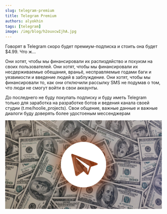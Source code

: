 ```yaml
---
slug: telegram-premium
title: Telegram Premium
authors: alyokhin
tags: [telegram]
image: /img/blog/h2ouxcwIjhA.jpg
---
```


Говорят в Telegram скоро будет премиум-подписка и стоить она будет $4.99. Что ж...

Они хотят, чтобы мы финансировали их распиздяйство и похуизм на своих пользователей. Они хотят, чтобы мы финансировали
их несдерживаемые обещания, враньё, несправляемые годами баги и уязвимости и введение людей в заблуждение. Они хотят,
чтобы мы финансировали то, как они отключили рассылку SMS не подумав о том, что люди не смогут войти в свои аккаунты.

До последнего не буду покупать подписку и буду иметь Telegram только для заработка на разработке ботов и ведения канала
своей студии (t.me/hoolie_projects). Свои общение, важные данные и важные диалоги буду доверять более удостоеным
мессенджерам

![](/img/blog/h2ouxcwIjhA.jpg)
